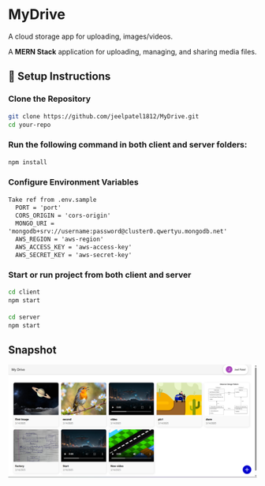 # MyDrive 
A cloud storage app for uploading,  images/videos.

A **MERN Stack** application for uploading, managing, and sharing media files.

## 🚀 Setup Instructions

### Clone the Repository  
```bash
git clone https://github.com/jeelpatel1812/MyDrive.git
cd your-repo
```

### Run the following command in both client and server folders:

```bash
npm install
```
### Configure Environment Variables
```
Take ref from .env.sample
  PORT = 'port'
  CORS_ORIGIN = 'cors-origin'
  MONGO_URI = 'mongodb+srv://username:password@cluster0.qwertyu.mongodb.net'
  AWS_REGION = 'aws-region'
  AWS_ACCESS_KEY = 'aws-access-key'
  AWS_SECRET_KEY = 'aws-secret-key'
```

### Start or run project from both client and server
```bash
cd client
npm start

cd server
npm start
```

## Snapshot
![image](https://github.com/jeelpatel1812/MyDrive/blob/main/server/uploads/Screenshot_MyDrive.png?raw=true)

